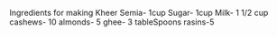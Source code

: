 Ingredients for making Kheer
Semia- 1cup
Sugar- 1cup
Milk- 1 1/2 cup
cashews- 10 
almonds- 5
ghee- 3 tableSpoons
rasins-5